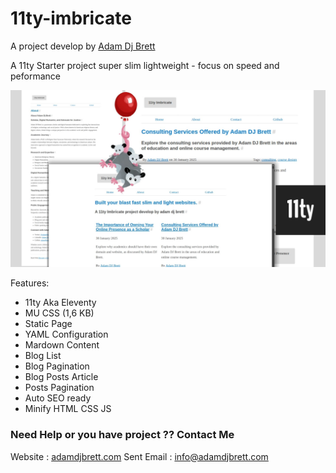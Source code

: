 # 11ty-imbricate

A project develop by [Adam Dj Brett](https://www.adamdjbrett.com)

A 11ty Starter project super slim lightweight - focus on speed and peformance

![11ty Imbricate](mockup.jpg)

Features:
+ 11ty Aka Eleventy
+ MU CSS (1,6 KB)
+ Static Page
+ YAML Configuration
+ Mardown Content
+ Blog List
+ Blog Pagination
+ Blog Posts Article
+ Posts Pagination
+ Auto SEO ready
+ Minify HTML CSS JS

### Need Help or you have project ?? Contact Me

Website : [adamdjbrett.com](https://www.adamdjbrett.com)
Sent Email : info@adamdjbrett.com

